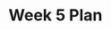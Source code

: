 ---
toc: true
comments: true
layout: post
title: Week 5 Plan
description: This is a report of everything done this week. 
courses: { compsci: {week: 5} }
type: plans
---